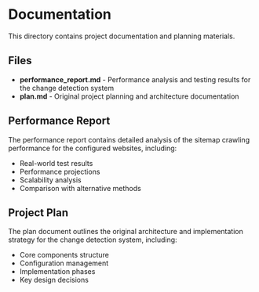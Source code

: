 # Documentation

This directory contains project documentation and planning materials.

## Files

- **performance_report.md** - Performance analysis and testing results for the change detection system
- **plan.md** - Original project planning and architecture documentation

## Performance Report

The performance report contains detailed analysis of the sitemap crawling performance for the configured websites, including:

- Real-world test results
- Performance projections
- Scalability analysis
- Comparison with alternative methods

## Project Plan

The plan document outlines the original architecture and implementation strategy for the change detection system, including:

- Core components structure
- Configuration management
- Implementation phases
- Key design decisions 
